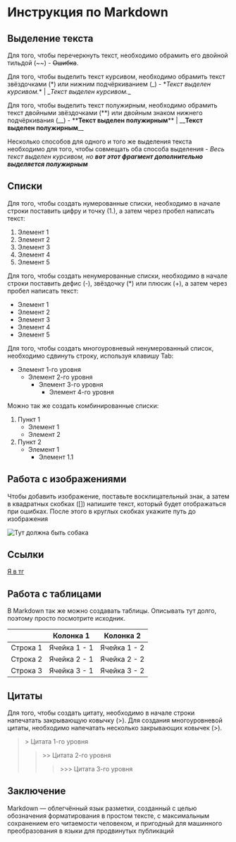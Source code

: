 # Инструкция по Markdown

## Выделение текста

Для того, чтобы перечеркнуть текст, необходимо обрамить его двойной тильдой (\~\~) - ~~Ошибка~~.

Для того, чтобы выделить текст курсивом, необходимо обрамить текст звёздочками (*) или нижним подчёркиванием (_) - \**Текст выделен курсивом.*\* | \__Текст выделен курсивом._\_

Для того, чтобы выделить текст полужирным, необходимо обрамить текст двойными звёздочками (**) или двойным знаком нижнего подчёркивания (__) - \*\***Текст выделен полужирным**\*\* | \_\___Текст выделен полужирным__\_\_

Несколько способов для одного и того же выделения текста необходимо для того, чтобы совмещать оба способа выделения - *Весь текст выделен курсивом, но __вот этот фрагмент дополнительно выделяется полужирным__*

## Списки

Для того, чтобы создать нумерованные списки, необходимо в начале строки поставить цифру и точку (1.), а затем через пробел написать текст:

1. Элемент 1
2. Элемент 2
1. Элемент 3
9. Элемент 4
15. Элемент 5

Для того, чтобы создать ненумерованные списки, необходимо в начале строки поставить дефис (-), звёздочку (*) или плюсик (+), а затем через пробел написать текст:

+ Элемент 1
+ Элемент 2
+ Элемент 3
+ Элемент 4
+ Элемент 5

Для того, чтобы создать многоуровневый ненумерованный список, необходимо сдвинуть строку, используя клавишу Tab:

- Элемент 1-го уровня
    - Элемент 2-го уровня
        - Элемент 3-го уровня
            - Элемент 4-го уровня

Можно так же создать комбинированные списки:

1. Пункт 1
    - Элемент 1
    - Элемент 2
2. Пункт 2
    - Элемент 1
        - Элемент 1.1

## Работа с изображениями

Чтобы добавить изображение, поставьте восклицательный знак, а затем в квадратных скобках ([]) напишите текст, который будет отображаться при ошибках. После этого в круглых скобках укажите путь до изображения

![Тут должна быть собака](/markdown/dog.jpg)

## Ссылки

[Я в тг](https://t.me/DanoABCD 'Дано АБЦД')

## Работа с таблицами

В Markdown так же можно создавать таблицы. Описывать тут долго, поэтому просто посмотрите исходник.

|             | Колонка 1      |  Колонка 2  |
|-------------|----------------|-------------|
| Строка 1    | Ячейка 1 - 1   | Ячейка 1 - 2|
| Строка 2    | Ячейка 2 - 1   | Ячейка 2 - 2|
| Строка 3    | Ячейка 3 - 1   | Ячейка 3 - 2|

## Цитаты

Для того, чтобы создать цитату, необходимо в начале строки напечатать закрывающую ковычку (>). Для создания многоуровневой цитаты, необходимо напечатать несколько закрывающих ковычек (>).

>\> Цитата 1-го уровня
>>\>\> Цитата 2-го уровня
>>>\>\>\> Цитата 3-го уровня

## Заключение

Markdown — облегчённый язык разметки, созданный с целью обозначения форматирования в простом тексте, с максимальным сохранением его читаемости человеком, и пригодный для машинного преобразования в языки для продвинутых публикаций